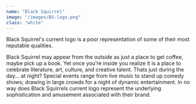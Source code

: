 ```yaml
---
name: "Black Squirrel"
image: "/images/BS-logo.png"
class: "white"
---
```


<p>
Black Squirrel's current logo is a poor representation of some of their most reputable qualities.</p>
<p class="push-0">
Black Squirrel may appear from the outside as just a place to get coffee, maybe pick up a book. Yet once you’re inside you realize it is a place to celebrate literature, art, culture, and creative talent.
Thats just during the day... at night?
Special events range from live music to stand up comedy shows; drawing in large crowds for a night of dynamic entertainment.
In no way does Black Squirrels current logo represent the underlying sophistication and amusement associated with their brand.
</p>
